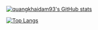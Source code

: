 [![quangkhaidam93's GitHub stats](https://khai-github-readme-stats.vercel.app/api?username=quangkhaidam93&count_private=true&theme=tokyonight)](https://github.com/anuraghazra/github-readme-stats)

[![Top Langs](https://khai-github-readme-stats.vercel.app/api/top-langs/?username=quangkhaidam93&orgs=beautifulvoice&layout=compact&theme=tokyonight&hide=ejs,html,c%2B%2B,css,scss,cmake,java,ruby,objective-c,shell)](https://github.com/anuraghazra/github-readme-stats)
